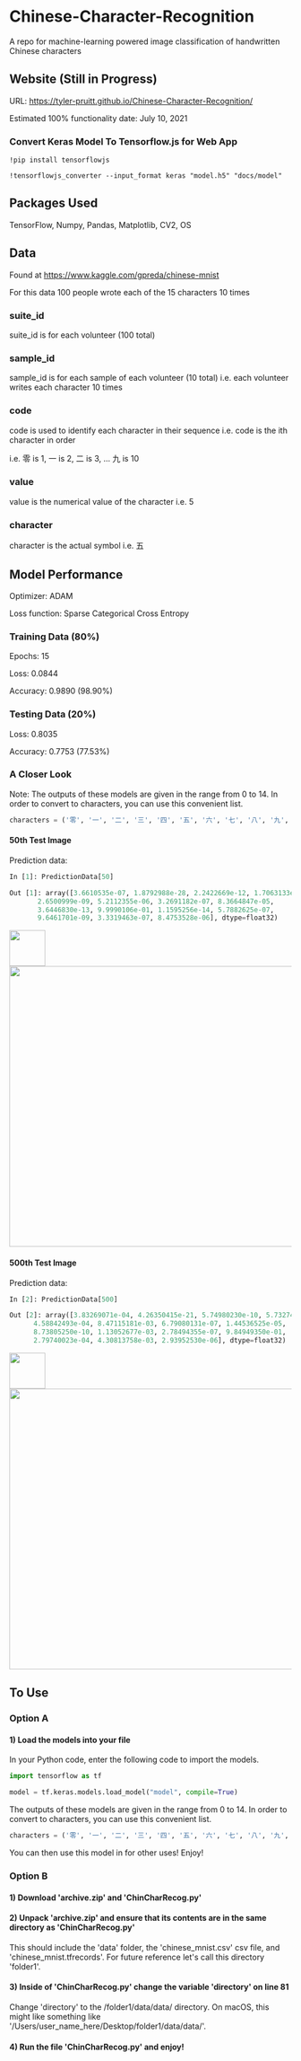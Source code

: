 # Chinese-Character-Recognition
A repo for machine-learning powered image classification of handwritten Chinese characters

## Website (Still in Progress)
URL: https://tyler-pruitt.github.io/Chinese-Character-Recognition/

Estimated 100% functionality date: July 10, 2021

### Convert Keras Model To Tensorflow.js for Web App

```
!pip install tensorflowjs

!tensorflowjs_converter --input_format keras "model.h5" "docs/model"
```

## Packages Used
TensorFlow, Numpy, Pandas, Matplotlib, CV2, OS

## Data
Found at https://www.kaggle.com/gpreda/chinese-mnist

For this data 100 people wrote each of the 15 characters 10 times

### suite_id
suite_id is for each volunteer (100 total)

### sample_id
sample_id is for each sample of each volunteer (10 total) 
i.e. each volunteer writes each character 10 times
    
### code
code is used to identify each character in their sequence
i.e. code is the ith character in order

i.e. 零 is 1, 一 is 2, 二 is 3, ... 九 is 10

### value
value is the numerical value of the character i.e. 5

### character
character is the actual symbol i.e. 五

## Model Performance
Optimizer: ADAM

Loss function: Sparse Categorical Cross Entropy

### Training Data (80%)
Epochs: 15

Loss: 0.0844

Accuracy: 0.9890 (98.90%)

### Testing Data (20%)
Loss: 0.8035

Accuracy: 0.7753 (77.53%)

### A Closer Look

Note: The outputs of these models are given in the range from 0 to 14. In order to convert to characters, you can use this convenient list.

```python
characters = ('零', '一', '二', '三', '四', '五', '六', '七', '八', '九', '十', '百', '千', '万', '亿')
```

#### 50th Test Image
Prediction data:

```python
In [1]: PredictionData[50]

Out [1]: array([3.6610535e-07, 1.8792988e-28, 2.2422669e-12, 1.7063133e-10,
       2.6500999e-09, 5.2112355e-06, 3.2691182e-07, 8.3664847e-05,
       3.6446830e-13, 9.9990106e-01, 1.1595256e-14, 5.7882625e-07,
       9.6461701e-09, 3.3319463e-07, 8.4753528e-06], dtype=float32)
```

<img src="https://github.com/tyler-pruitt/Chinese-Character-Recognition/blob/main/images/testimage50.png" style="width:64;height:64;" />

<img src="https://github.com/tyler-pruitt/Chinese-Character-Recognition/blob/main/images/barplot50.png" style="width:1000;height:500;" />

#### 500th Test Image
Prediction data:

 ```python
 In [2]: PredictionData[500]
 
 Out [2]: array([3.83269071e-04, 4.26350415e-21, 5.74980230e-10, 5.73274974e-07,
       4.58842493e-04, 8.47115181e-03, 6.79080131e-07, 1.44536525e-05,
       8.73805250e-10, 1.13052677e-03, 2.78494355e-07, 9.84949350e-01,
       2.79740023e-04, 4.30813758e-03, 2.93952530e-06], dtype=float32)
 ```

<img src="https://github.com/tyler-pruitt/Chinese-Character-Recognition/blob/main/images/testimage500.png" style="width:64;height:64;" />

<img src="https://github.com/tyler-pruitt/Chinese-Character-Recognition/blob/main/images/barplot500.png" style="width:1000;height:500;" />

## To Use

### Option A

#### 1) Load the models into your file

In your Python code, enter the following code to import the models.

```python
import tensorflow as tf

model = tf.keras.models.load_model("model", compile=True)
```

The outputs of these models are given in the range from 0 to 14. In order to convert to characters, you can use this convenient list.

```python
characters = ('零', '一', '二', '三', '四', '五', '六', '七', '八', '九', '十', '百', '千', '万', '亿')
```

You can then use this model in for other uses! Enjoy!

### Option B

#### 1) Download 'archive.zip' and 'ChinCharRecog.py'

#### 2) Unpack 'archive.zip' and ensure that its contents are in the same directory as 'ChinCharRecog.py'
This should include the 'data' folder, the 'chinese_mnist.csv' csv file, and 'chinese_mnist.tfrecords'. 
For future reference let's call this directory 'folder1'.

#### 3) Inside of 'ChinCharRecog.py' change the variable 'directory' on line 81
Change 'directory' to the /folder1/data/data/ directory. On macOS, this might like something like '/Users/user_name_here/Desktop/folder1/data/data/'.

#### 4) Run the file 'ChinCharRecog.py' and enjoy!
